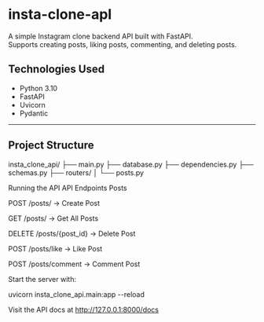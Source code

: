 # insta-clone-apI

A simple Instagram clone backend API built with FastAPI.  
Supports creating posts, liking posts, commenting, and deleting posts.



## Technologies Used
- Python 3.10
- FastAPI
- Uvicorn
- Pydantic

---

## Project Structure
insta_clone_api/
├── main.py
├── database.py
├── dependencies.py
├── schemas.py
├── routers/
│ └── posts.py

Running the API
API Endpoints
Posts

POST /posts/ → Create Post

GET /posts/ → Get All Posts

DELETE /posts/{post_id} → Delete Post

POST /posts/like → Like Post

POST /posts/comment → Comment Post



Start the server with:

uvicorn insta_clone_api.main:app --reload

Visit the API docs at http://127.0.0.1:8000/docs
